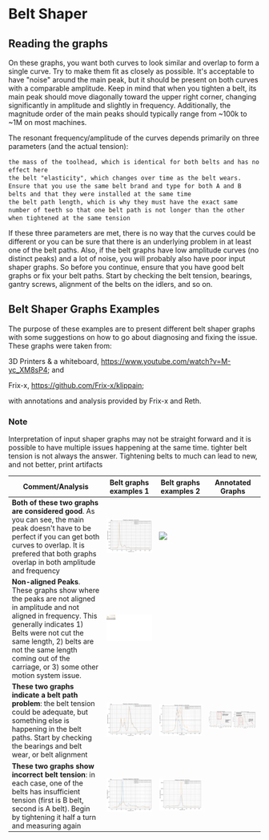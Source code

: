# Belt Shaper 

## Reading the graphs
On these graphs, you want both curves to look similar and overlap to form a single curve. Try to make them fit as closely as possible. It's acceptable to have "noise" around the main peak, but it should be present on both curves with a comparable amplitude. Keep in mind that when you tighten a belt, its main peak should move diagonally toward the upper right corner, changing significantly in amplitude and slightly in frequency. Additionally, the magnitude order of the main peaks should typically range from ~100k to ~1M on most machines.

The resonant frequency/amplitude of the curves depends primarily on three parameters (and the actual tension):

    the mass of the toolhead, which is identical for both belts and has no effect here
    the belt "elasticity", which changes over time as the belt wears. Ensure that you use the same belt brand and type for both A and B belts and that they were installed at the same time
    the belt path length, which is why they must have the exact same number of teeth so that one belt path is not longer than the other when tightened at the same tension

If these three parameters are met, there is no way that the curves could be different or you can be sure that there is an underlying problem in at least one of the belt paths. Also, if the belt graphs have low amplitude curves (no distinct peaks) and a lot of noise, you will probably also have poor input shaper graphs. So before you continue, ensure that you have good belt graphs or fix your belt paths. Start by checking the belt tension, bearings, gantry screws, alignment of the belts on the idlers, and so on.

## Belt Shaper Graphs Examples

The purpose of these examples are to present different belt shaper graphs with some suggestions on how to go about diagnosing and fixing the issue. These graphs were taken from:

3D Printers & a whiteboard, https://www.youtube.com/watch?v=M-yc_XM8sP4; and 

Frix-x, https://github.com/Frix-x/klippain;

with annotations and analysis provided by Frix-x and Reth.

### Note
Interpretation of input shaper graphs may not be straight forward and it is possible to have multiple issues happening at the same time. tighter belt tension is not always the answer. Tightening belts to much can lead to new, and not better, print artifacts

| Comment/Analysis | Belt graphs examples 1 | Belt graphs examples 2 |   Annotated Graphs |
| --- | --- | --- | --- |
| **Both of these two graphs are considered good**. As you can see, the main peak doesn't have to be perfect if you can get both curves to overlap. It is prefered that both graphs overlap in both amplitude and frequency | ![](./images/IS_docs/belt_graphs/perfect%20graph.png) | ![](./images/resonances_belts_example.png) ||
| **Non-aligned Peaks**. These graphs show where the peaks are not aligned in amplitude and not aligned in frequency. This generally indicates 1) Belts were not cut the same length, 2) belts are not the same length coming out of the carriage, or 3) some other motion system issue. |  ![](images/IS_docs/belt_graphs/Belt_problems3.png)| |
| **These two graphs indicate a belt path problem**: the belt tension could be adequate, but something else is happening in the belt paths. Start by checking the bearings and belt wear, or belt alignment | ![](./images/IS_docs/belt_graphs/belts_problem.png) | ![](./images/IS_docs/belt_graphs/belts_problem2.png) | ![](images/IS_docs/belt_graphs/Belt_problems4.png) |
| **These two graphs show incorrect belt tension**: in each case, one of the belts has insufficient tension (first is B belt, second is A belt). Begin by tightening it half a turn and measuring again | ![](./images/IS_docs/belt_graphs/different_tensions.png) | ![](./images/IS_docs/belt_graphs/different_tensions2.png) |
